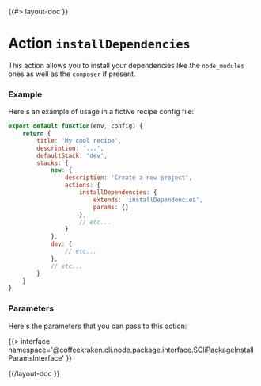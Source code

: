 <!--
/**
 * @name            installDependencies
 * @namespace       doc.recipes.actions
 * @type            Markdown
 * @platform        md
 * @status          stable
 * @menu            Documentation / Recipes / Actions          /doc/recipes/actions/installDependencies
 *
 * @since           2.0.0
 * @author    Olivier Bossel <olivier.bossel@gmail.com> (https://coffeekraken.io)
 */
-->

{{#> layout-doc }}

# Action `installDependencies`

This action allows you to install your dependencies like the `node_modules` ones as well as the `composer` if present.

### Example

Here's an example of usage in a fictive recipe config file:

```js
export default function(env, config) {
    return {
        title: 'My cool recipe',
        description: '...',
        defaultStack: 'dev',
        stacks: {
            new: {
                description: 'Create a new project',
                actions: {
                    installDependencies: {
                        extends: 'installDependencies',
                        params: {}
                    },
                    // etc...
                }
            },
            dev: {
                // etc...
            },
            // etc...
        }
    }
}
```

### Parameters

Here's the parameters that you can pass to this action:

{{> interface namespace='@coffeekraken.cli.node.package.interface.SCliPackageInstallParamsInterface' }}

{{/layout-doc }}
